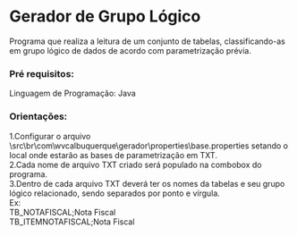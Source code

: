 # Gerador de Grupo Lógico
Programa que realiza a leitura de um conjunto de tabelas, classificando-as em grupo lógico de dados de acordo com parametrização prévia.

### Pré requisitos:
Linguagem de Programação: Java
<br>

### Orientações:
1.Configurar o arquivo \src\br\com\wvcalbuquerque\gerador\properties\base.properties setando o local onde estarão as bases de parametrização em TXT.
<br>
2.Cada nome de arquivo TXT criado será populado na combobox do programa. 
<br>
3.Dentro de cada arquivo TXT deverá ter os nomes da tabelas e seu grupo lógico relacionado, sendo separados por ponto e vírgula.
<br>
Ex: 
<br>
TB_NOTAFISCAL;Nota Fiscal
<br>
TB_ITEMNOTAFISCAL;Nota Fiscal
